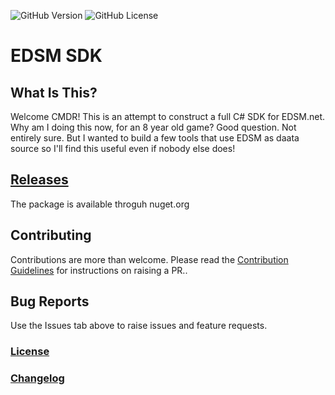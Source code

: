 ![GitHub Version](https://img.shields.io/github/v/release/JeremyBarber/EDSM-SDK??display_name=tag&include_prereleases&sort=semver&color=cf7500&style=for-the-badge)
![GitHub License](https://img.shields.io/github/license/JeremyBarber/EDSM-SDK?color=cf7500&style=for-the-badge)

# EDSM SDK

## What Is This?

Welcome CMDR! This is an attempt to construct a full C# SDK for EDSM.net. Why am I doing this now, for an 8 year old game? Good question. Not entirely sure. But I wanted to build a few tools that use EDSM as daata source so I'll find this useful even if nobody else does!

## [Releases](https://github.com/JeremyBarber/EDSM-SDK/releases)

The package is available throguh nuget.org

## Contributing

Contributions are more than welcome. Please read the [Contribution Guidelines](CONTRIBUTING.md) for instructions on raising a PR..

## Bug Reports

Use the Issues tab above to raise issues and feature requests.

### [License](LICENSE.md)

### [Changelog](CHANGELOG.md)
